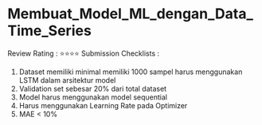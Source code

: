 # Membuat_Model_ML_dengan_Data_Time_Series
Review Rating : ⭐⭐⭐⭐
Submission Checklists :

1. Dataset memiliki minimal memiliki 1000 sampel
harus menggunakan LSTM dalam arsitektur model
3. Validation set sebesar 20% dari total dataset
4. Model harus menggunakan model sequential 
5. Harus menggunakan Learning Rate pada Optimizer
6. MAE < 10%

